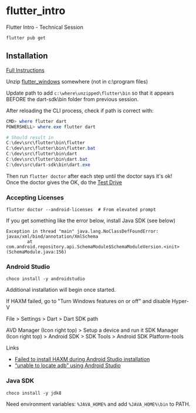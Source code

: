 # flutter_intro

Flutter Intro - Technical Session

```
flutter pub get
```


## Installation

[Full Instructions](https://flutter.dev/docs/get-started/install/windows)

Unzip [flutter_windows](https://storage.googleapis.com/flutter_infra_release/releases/stable/windows/flutter_windows_2.2.3-stable.zip)
somewhere (not in c:\program files)

Update path to add `c:\where\unzipped\flutter\bin` so that it appears BEFORE the dart-sdk\bin folder from previous session.

After reloading the CLI process, check if path is correct with:

```ps1
CMD> where flutter dart
POWERSHELL> where.exe flutter dart

# Should result in
C:\dev\src\flutter\bin\flutter
C:\dev\src\flutter\bin\flutter.bat
C:\dev\src\flutter\bin\dart
C:\dev\src\flutter\bin\dart.bat
C:\dev\src\dart-sdk\bin\dart.exe
```

Then run `flutter doctor` after each step until the doctor says it's ok!  
Once the doctor gives the OK, do the [Test Drive](https://flutter.dev/docs/get-started/test-drive?tab=androidstudio)


### Accepting Licenses

```
flutter doctor --android-licenses  # From elevated prompt
```

If you get something like the error below, install Java SDK (see below)

```
Exception in thread "main" java.lang.NoClassDefFoundError: javax/xml/bind/annotation/XmlSchema
        at com.android.repository.api.SchemaModule$SchemaModuleVersion.<init>(SchemaModule.java:156)
```


### Android Studio

```
choco install -y androidstudio
```

Additional installation will begin once started.

If HAXM failed, go to "Turn Windows features on or off" and disable Hyper-V


File > Settings > Dart > Dart SDK path

AVD Manager (Icon right top) > Setup a device and run it
SDK Manager (Icon right top) > Android SDK > SDK Tools > Android SDK Platform-tools


Links

- [Failed to install HAXM during Android Studio installation](https://stackoverflow.com/questions/32795704/failed-to-install-haxm-during-android-studio-installation)
- [“unable to locate adb” using Android Studio](https://stackoverflow.com/questions/39036796/unable-to-locate-adb-using-android-studio)


### Java SDK

```
choco install -y jdk8
```

Need environment variables: `%JAVA_HOME%` and add `%JAVA_HOME%\bin` to PATH.

